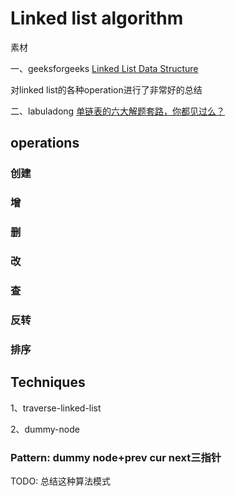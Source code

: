 # Linked list algorithm

素材

一、geeksforgeeks [Linked List Data Structure](https://www.geeksforgeeks.org/data-structures/linked-list/)

对linked list的各种operation进行了非常好的总结

二、labuladong [单链表的六大解题套路，你都见过么？](https://mp.weixin.qq.com/s?__biz=MzAxODQxMDM0Mw==&mid=2247492022&idx=1&sn=35f6cb8ab60794f8f52338fab3e5cda5&scene=21#wechat_redirect) 



## operations

### 创建

### 增

### 删

### 改

### 查

### 反转

### 排序



## Techniques

1、traverse-linked-list

2、dummy-node



### Pattern: dummy node+prev cur next三指针

TODO: 总结这种算法模式

